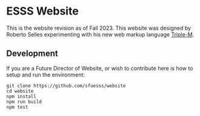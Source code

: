 # ESSS Website

This is the website revision as of Fall 2023. This website was designed by Roberto Selles experimenting with his new web markup language [Triple-M](https://www.npmjs.com/package/triple-m).

## Development
If you are a Future Director of Website, or wish to contribute here is how to setup and run the environment:
```
git clone https://github.com/sfuesss/website
cd website
npm install
npm run build
npm test
```